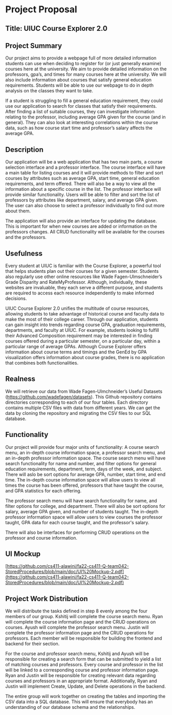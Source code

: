 # Project Proposal
## Title:  UIUC Course Explorer 2.0
## Project Summary
Our project aims to provide a webpage full of more detailed information students can use when deciding to register for (or just generally examine) courses here at the university. We aim to provide detailed information on the professors, gpa’s, and times for many courses here at the university. We will also include information about courses that satisfy general education requirements. Students will be able to use our webpage to do in depth analysis on the classes they want to take.

If a student is struggling to fill a general education requirement, they could use our application to search for classes that satisfy their requirements. After finding a list of suitable courses, they can investigate information relating to the professor, including average GPA given for the course (and in general). They can also look at interesting correlations within the course data, such as how course start time and professor’s salary affects the average GPA.

## Description
Our application will be a web application that has two main parts, a course selection interface and a professor interface. The course interface will have a main table for listing courses and it will provide methods to filter and sort courses by attributes such as average GPA, start time, general education requirements, and term offered. There will also be a way to view all the information about a specific course in the list. The professor interface will provide similar functionality. Users will be able to filter and sort the list of professors by attributes like department, salary, and average GPA given. The user can also choose to select a professor individually to find out more about them.

The application will also provide an interface for updating the database. This is important for when new courses are added or information on the professors changes. All CRUD functionality will be available for the courses and the professors.


## Usefulness
Every student at UIUC is familiar with the Course Explorer, a powerful tool that helps students plan out their courses for a given semester. Students also regularly use other online resources like Wade Fagen-Ulmschneider’s Grade Disparity and RateMyProfessor. Although, individually, these websites are invaluable, they each serve a different purpose, and students are required to access each resource independently to make informed decisions.

UIUC Course Explorer 2.0 unifies the multitude of course resources, allowing students to take advantage of historical course and faculty data to make the most of their college career. Through our application, students can gain insight into trends regarding course GPA, graduation requirements, departments, and faculty at UIUC. For example, students looking to fulfill their Advanced Composition requirement may be interested in finding courses offered during a particular semester, on a particular day, within a particular range of average GPAs. Although Course Explorer offers information about course terms and timings and the GenEd by GPA visualization offers information about course grades, there is no application that combines both functionalities.


## Realness
We will retrieve our data from Wade Fagen-Ulmchneider’s Useful Datasets (https://github.com/wadefagen/datasets). This Github repository contains directories corresponding to each of our four tables. Each directory contains multiple CSV files with data from different years. We can get the data by cloning the repository and migrating the CSV files to our SQL database.

## Functionality

Our project will provide four major units of functionality: A course search menu, an in-depth course information space, a professor search menu, and an in-depth professor information space. The course search menu will have search functionality for name and number, and filter options for general education requirements, department, term, days of the week, and subject.
There will aslo be sort options for average GPA, number, start time, and end time.
The in-depth course information space will allow users to view all times the course has been offered, professors that have taught the course, and GPA statistics for each offering.

The professor search menu will have search functionality for name, and filter options for college, and department. There will also be sort options for salary, average GPA given, and number of students taught.
The in-depth professor information space will allow users to view courses the professor taught, GPA data for each course taught, and the professor's salary.


There will also be interfaces for performing CRUD operations on the professor and course information.

## UI Mockup
[https://github.com/cs411-alawini/fa22-cs411-Q-team042-StoredProcedures/blob/main/doc/UI%20Mockup-2.pdf](https://github.com/cs411-alawini/fa22-cs411-Q-team042-StoredProcedures/blob/main/doc/UI%20Mockup-2.pdf)

## Project Work Distribution
We will distribute the tasks defined in step 8 evenly among the four members of our group. Kshitij will complete the course search menu. Ryan will complete the course information page and the CRUD operations on courses. Ayush will complete the professor search menu. Justin will complete the professor information page and the CRUD operations for professors. Each member will be responsible for building the frontend and backend for their section.

For the course and professor search menu, Kshitij and Ayush will be responsible for creating a search form that can be submitted to yield a list of matching courses and professors. Every course and professor in the list will be linked to a corresponding course and professor information page. Ryan and Justin will be responsible for creating relevant data regarding courses and professors in an appropriate format. Additionally, Ryan and Justin will implement Create, Update, and Delete operations in the backend.

The entire group will work together on creating the tables and importing the CSV data into a SQL database. This will ensure that everybody has an understanding of our database schema and the relationships. 
